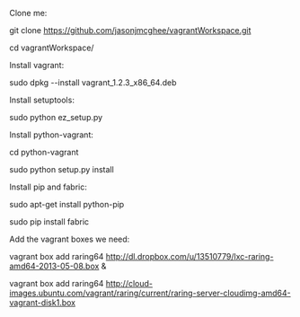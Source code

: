 Clone me:

   git clone https://github.com/jasonjmcghee/vagrantWorkspace.git

   cd vagrantWorkspace/


Install vagrant:

   sudo dpkg --install vagrant\_1.2.3\_x86\_64.deb


Install setuptools:

   sudo python ez\_setup.py


Install python-vagrant:

   cd python-vagrant

   sudo python setup.py install


Install pip and fabric:

   sudo apt-get install python-pip

   sudo pip install fabric


Add the vagrant boxes we need:

   vagrant box add raring64 http://dl.dropbox.com/u/13510779/lxc-raring-amd64-2013-05-08.box &

   vagrant box add raring64 http://cloud-images.ubuntu.com/vagrant/raring/current/raring-server-cloudimg-amd64-vagrant-disk1.box

